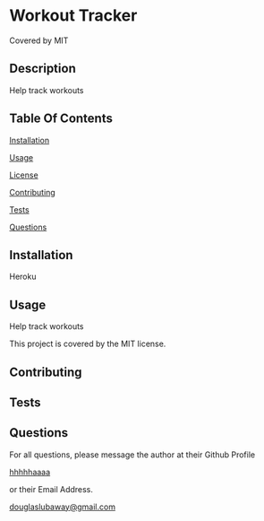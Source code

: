 # Workout Tracker

Covered by MIT

## Description

Help track workouts

## Table Of Contents

[Installation](##Installation)

[Usage](##Usage)

[License](##License)

[Contributing](##Contributing)

[Tests](##Tests)

[Questions](##Questions)

## Installation

Heroku

## Usage

Help track workouts

This project is covered by the MIT license.

## Contributing

## Tests

## Questions

For all questions, please message the author at their Github Profile

[hhhhhaaaa](https://github.com/hhhhhaaaa/)

or their Email Address.

douglaslubaway@gmail.com
